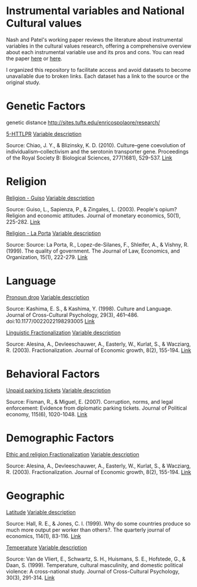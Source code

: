 # Instrumental variables and National Cultural values

Nash and Patel's working paper reviews the literature about instrumental variables in the cultural values research, offering a comprehensive overview about each instrumental variable use and its pros and cons. You can read the paper [here]() or [here]().

I organized this repository to facilitate access and avoid datasets to become unavailable due to broken links. Each dataset has a link to the source or the original study.

# Genetic Factors #
genetic distance
http://sites.tufts.edu/enricospolaore/research/

[5-HTTLPR]()
[Variable description]()

Source: Chiao, J. Y., & Blizinsky, K. D. (2010). Culture–gene coevolution of individualism–collectivism and the serotonin transporter gene. Proceedings of the Royal Society B: Biological Sciences, 277(1681), 529-537. [Link](https://royalsocietypublishing.org/doi/10.1098/rspb.2009.1650)

# Religion # 
[Religion - Guiso]()
[Variable description]()

Source: Guiso, L., Sapienza, P., & Zingales, L. (2003). People's opium? Religion and economic attitudes. Journal of monetary economics, 50(1), 225-282. [Link](https://www.sciencedirect.com/science/article/pii/S0304393202002027#TBL1)

[Religion - La Porta]()
[Variable description]()

Source: Source: La Porta, R., Lopez-de-Silanes, F., Shleifer, A., & Vishny, R. (1999). The quality of government. The Journal of Law, Economics, and Organization, 15(1), 222-279. [Link](https://academic.oup.com/jleo/article/15/1/222/827397)

# Language #

[Pronoun drop]()
[Variable description]()

Source: Kashima, E. S., & Kashima, Y. (1998). Culture and Language. Journal of Cross-Cultural Psychology, 29(3), 461–486. doi:10.1177/0022022198293005 [Link](https://journals.sagepub.com/doi/10.1177/0022022198293005)

[Linguistic Fractionalization]()
[Variable description]()

Source: Alesina, A., Devleeschauwer, A., Easterly, W., Kurlat, S., & Wacziarg, R. (2003). Fractionalization. Journal of Economic growth, 8(2), 155-194. [Link](https://scholar.harvard.edu/files/alesina/files/fractionalization.pdf)

# Behavioral Factors # 

[Unpaid parking tickets]()
[Variable description]()

Source: Fisman, R., & Miguel, E. (2007). Corruption, norms, and legal enforcement: Evidence from diplomatic parking tickets. Journal of Political economy, 115(6), 1020-1048. [Link](https://www.journals.uchicago.edu/doi/abs/10.1086/527495)

# Demographic Factors #

[Ethic and religion Fractionalization]()
[Variable description]()

Source: Alesina, A., Devleeschauwer, A., Easterly, W., Kurlat, S., & Wacziarg, R. (2003). Fractionalization. Journal of Economic growth, 8(2), 155-194. [Link](https://scholar.harvard.edu/files/alesina/files/fractionalization.pdf)

# Geographic #

[Latitude]()
[Variable description]()

Source: Hall, R. E., & Jones, C. I. (1999). Why do some countries produce so much more output per worker than others?. The quarterly journal of economics, 114(1), 83-116. [Link](http://web.stanford.edu/~chadj/pon400.pdf)

[Temperature]()
[Variable description]()

Source: Van de Vliert, E., Schwartz, S. H., Huismans, S. E., Hofstede, G., & Daan, S. (1999). Temperature, cultural masculinity, and domestic political violence: A cross-national study. Journal of Cross-Cultural Psychology, 30(3), 291-314. [Link](https://journals.sagepub.com/doi/10.1177/0022022199030003002)

